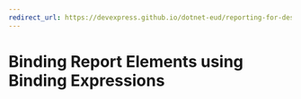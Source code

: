 ```yaml
---
redirect_url: https://devexpress.github.io/dotnet-eud/reporting-for-desktop/articles/report-designer/report-designer-for-winforms/use-expressions/data-binding-modes.html
---
```

# Binding Report Elements using Binding Expressions
